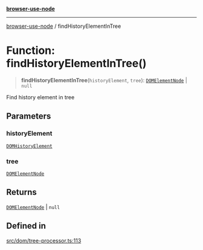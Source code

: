 [**browser-use-node**](../README.md)

***

[browser-use-node](../globals.md) / findHistoryElementInTree

# Function: findHistoryElementInTree()

> **findHistoryElementInTree**(`historyElement`, `tree`): [`DOMElementNode`](../interfaces/DOMElementNode.md) \| `null`

Find history element in tree

## Parameters

### historyElement

[`DOMHistoryElement`](../interfaces/DOMHistoryElement.md)

### tree

[`DOMElementNode`](../interfaces/DOMElementNode.md)

## Returns

[`DOMElementNode`](../interfaces/DOMElementNode.md) \| `null`

## Defined in

[src/dom/tree-processor.ts:113](https://github.com/Dankovk/browser-use-js/blob/7aa31eb34b7bafb64e3abcce35e6168864b0fa74/src/dom/tree-processor.ts#L113)
